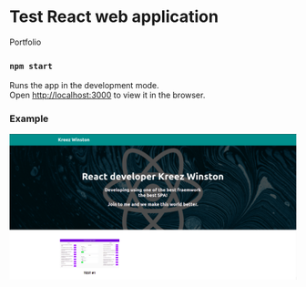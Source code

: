 # Test React web application 
Portfolio 

### `npm start`

Runs the app in the development mode.\
Open [http://localhost:3000](http://localhost:3000) to view it in the browser.

### Example

![example](https://github.com/KrayzeX/about-app/blob/master/public/example.png)

